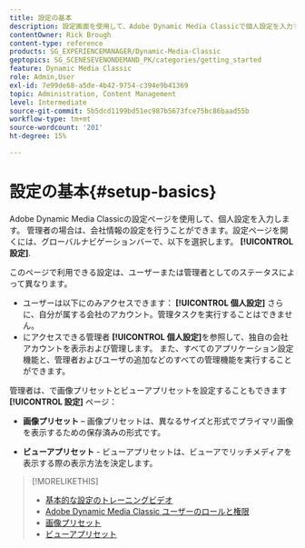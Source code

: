 ```yaml
---
title: 設定の基本
description: 設定画面を使用して、Adobe Dynamic Media Classicで個人設定を入力する方法を説明します。 管理者の場合は、会社の設定を指定します。
contentOwner: Rick Brough
content-type: reference
products: SG_EXPERIENCEMANAGER/Dynamic-Media-Classic
geptopics: SG_SCENESEVENONDEMAND_PK/categories/getting_started
feature: Dynamic Media Classic
role: Admin,User
exl-id: 7e99de68-a5de-4b42-9754-c394e9b41369
topic: Administration, Content Management
level: Intermediate
source-git-commit: 5b5dcd1199bd51ec987b5673fce75bc86baad55b
workflow-type: tm+mt
source-wordcount: '201'
ht-degree: 15%

---
```


# 設定の基本{#setup-basics}

Adobe Dynamic Media Classicの設定ページを使用して、個人設定を入力します。 管理者の場合は、会社情報の設定を行うことができます。設定ページを開くには、グローバルナビゲーションバーで、以下を選択します。 **[!UICONTROL 設定]**.

このページで利用できる設定は、ユーザーまたは管理者としてのステータスによって異なります。

* ユーザーは以下にのみアクセスできます： **[!UICONTROL 個人設定]** さらに、自分が属する会社のアカウント。管理タスクを実行することはできません。
* にアクセスできる管理者 **[!UICONTROL 個人設定]**&#x200B;を参照して、独自の会社アカウントを表示および管理します。 また、すべてのアプリケーション設定機能と、管理者およびユーザの追加などのすべての管理機能を実行することができます。

管理者は、で画像プリセットとビューアプリセットを設定することもできます **[!UICONTROL 設定]** ページ：

* **画像プリセット**  – 画像プリセットは、異なるサイズと形式でプライマリ画像を表示するための保存済みの形式です。

* **ビューアプリセット** - ビューアプリセットは、ビューアでリッチメディアを表示する際の表示方法を決定します。

>[!MORELIKETHIS]
>
>* [基本的な設定のトレーニングビデオ](https://s7d5.scene7.com/s7viewers/html5/VideoViewer.html?videoserverurl=https://s7d5.scene7.com/is/content/&amp;emailurl=https://s7d5.scene7.com/s7/emailFriend&amp;serverUrl=https://s7d5.scene7.com/is/image/&amp;config=Scene7SharedAssets/Universal_HTML5_Video&amp;contenturl=https://s7d5.scene7.com/skins/&amp;asset=S7tutorials/573_Setup%20Basics_converted%20renamed_Getting%20Started-AVS)
>* [Adobe Dynamic Media Classic ユーザーのロールと権限](administration-setup.md#user_administration)
>* [画像プリセット](application-setup.md#image_presets)
>* [ビューアプリセット](application-setup.md#viewer_presets)
